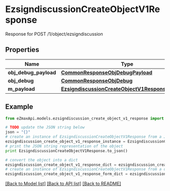 # EzsigndiscussionCreateObjectV1Response

Response for POST /1/object/ezsigndiscussion

## Properties

Name | Type | Description | Notes
------------ | ------------- | ------------- | -------------
**obj_debug_payload** | [**CommonResponseObjDebugPayload**](CommonResponseObjDebugPayload.md) |  | 
**obj_debug** | [**CommonResponseObjDebug**](CommonResponseObjDebug.md) |  | [optional] 
**m_payload** | [**EzsigndiscussionCreateObjectV1ResponseMPayload**](EzsigndiscussionCreateObjectV1ResponseMPayload.md) |  | 

## Example

```python
from eZmaxApi.models.ezsigndiscussion_create_object_v1_response import EzsigndiscussionCreateObjectV1Response

# TODO update the JSON string below
json = "{}"
# create an instance of EzsigndiscussionCreateObjectV1Response from a JSON string
ezsigndiscussion_create_object_v1_response_instance = EzsigndiscussionCreateObjectV1Response.from_json(json)
# print the JSON string representation of the object
print EzsigndiscussionCreateObjectV1Response.to_json()

# convert the object into a dict
ezsigndiscussion_create_object_v1_response_dict = ezsigndiscussion_create_object_v1_response_instance.to_dict()
# create an instance of EzsigndiscussionCreateObjectV1Response from a dict
ezsigndiscussion_create_object_v1_response_form_dict = ezsigndiscussion_create_object_v1_response.from_dict(ezsigndiscussion_create_object_v1_response_dict)
```
[[Back to Model list]](../README.md#documentation-for-models) [[Back to API list]](../README.md#documentation-for-api-endpoints) [[Back to README]](../README.md)


